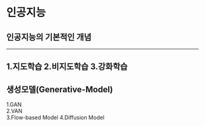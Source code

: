 # 인공지능

## 인공지능의 기본적인 개념
---
1.지도학습
2.비지도학습
3.강화학습
---


##  생성모델(Generative-Model)  
1.GAN  
2.VAN  
3.Flow-based Model 
4.Diffusion Model  
